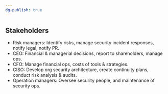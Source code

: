 ```yaml
---
dg-publish: true
---
```

## Stakeholders

- Risk managers: Identify risks, manage security incident responses, notify legal, notify PR.
- CEO: Financial & managerial decisions, report to shareholders, manage ops.
- CFO: Manage financial ops, costs of tools & strategies.
- CISO: Develop org security architecture, create continuity plans, conduct risk analysis & audits.
- Operation managers: Oversee security people, and maintenance of security ops.

